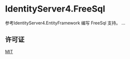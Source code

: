 # IdentityServer4.FreeSql

参考IdentityServer4.EntityFramework 编写 FreeSql 支持。
...

## 许可证

[MIT](LICENSE)
